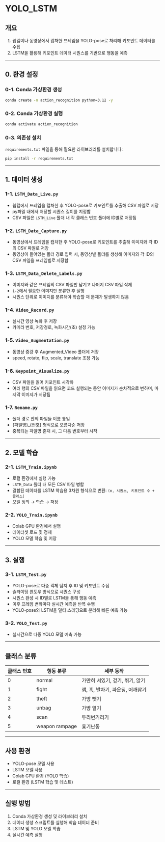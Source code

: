 # YOLO_LSTM

## 개요
1. 웹캠이나 동영상에서 캡처한 프레임을 YOLO-pose로 처리해 키포인트 데이터를 수집
2. LSTM을 활용해 키포인트 데이터 시퀀스를 기반으로 행동을 예측

---

## 0. 환경 설정

### 0-1. Conda 가상환경 생성

```bash
conda create -n action_recognition python=3.12 -y
```

### 0-2. Conda 가상환경 실행

```bash
conda activate action_recognition
```

### 0-3. 의존성 설치

`requirements.txt` 파일을 통해 필요한 라이브러리를 설치합니다:

```bash
pip install -r requirements.txt
```

---

## 1. 데이터 생성

### 1-1. `LSTM_Data_Live.py`

- 웹캠에서 프레임을 캡처한 후 YOLO-pose로 키포인트를 추출해 CSV 파일로 저장
- py파일 내에서 저장할 시퀀스 길이를 지정함
- CSV 파일은 `LSTM_Live` 폴더 내 각 클래스 번호 폴더에 ID별로 저장됨

### 1-2. `LSTM_Data_Capture.py`

- 동영상에서 프레임을 캡처한 후 YOLO-pose로 키포인트를 추출해 이미지와 각 ID의 CSV 파일로 저장
- 동영상이 들어있는 폴더 경로 입력 시, 동영상별 폴더를 생성해 이미지와 각 ID의 CSV 파일을 프레임별로 저장함

### 1-3. `LSTM_Data_Delete_Labels.py`

- 이미지와 같은 프레임의 CSV 파일만 남기고 나머지 CSV 파일 삭제
- `1-2`에서 필요한 이미지만 분류한 후 실행
- 시퀀스 단위로 이미지를 분류해야 학습할 때 문제가 발생하지 않음

### 1-4. `Video_Record.py`

- 실시간 영상 녹화 후 저장
- 카메라 번호, 저장경로, 녹화시간(초) 설정 가능

### 1-5. `Video_Augmentation.py`

- 동영상 증강 후 Augmented_Video 폴더에 저장
- speed, rotate, flip, scale, translate 조정 가능

### 1-6. `Keypoint_Visualize.py`

- CSV 파일을 읽어 키포인트 시각화
- 여러 행의 CSV 파일을 읽으면 코드 실행되는 동안 이미지가  순차적으로 변하며, 마지막 이미지가 저장됨

### 1-7. `Rename.py`

- 폴더 경로 안의 파일들 이름 통일
- {파일명}_{번호} 형식으로 오름차순 저장
- 중복되는 파일명 존재 시, 그 다음 번호부터 시작
---

## 2. 모델 학습

### 2-1. `LSTM_Train.ipynb`

- 로컬 환경에서 실행 가능
- `LSTM_Data` 폴더 내 모든 CSV 파일 병합
- 결합된 데이터를 LSTM 학습용 3차원 형식으로 변환: `(n, 시퀀스, 키포인트 수 + 클래스)`
- 모델 정의 → 학습 → 저장

### 2-2. `YOLO_Train.ipynb`

- Colab GPU 환경에서 실행
- 데이터셋 로드 및 정제
- YOLO 모델 학습 및 저장

---

## 3. 실행

### 3-1. `LSTM_Test.py`

- YOLO-pose로 다중 객체 탐지 후 ID 및 키포인트 수집
- 슬라이딩 윈도우 방식으로 시퀀스 구성
- 시퀀스 완성 시 ID별로 LSTM을 통해 행동 예측
- 이후 프레임 변화마다 실시간 예측을 반복 수행
- YOLO-pose와 LSTM을 멀티 스레딩으로 분리해 빠른 예측 가능

### 3-2. `YOLO_Test.py`

- 실시간으로 다중 YOLO 모델 예측 가능

---

## 클래스 분류

| 클래스 번호 | 행동 분류  | 세부 동작                |
| ------ | ------ | -------------------- |
| 0      | normal | 가만히 서있기, 걷기, 뛰기, 앉기  |
| 1      | fight  | 잽, 훅, 발차기, 파운딩, 어깨잡기 |
| 2      | theft  | 가방 뺏기                |
| 3      | unbag  | 가방 열기                |
| 4      | scan   | 두리번거리기               |
| 5      | weapon rampage   | 흉기난동            |

---

## 사용 환경

- YOLO-pose 모델 사용
- LSTM 모델 사용
- Colab GPU 환경 (YOLO 학습)
- 로컬 환경 (LSTM 학습 및 테스트)

---

## 실행 방법

1. Conda 가상환경 생성 및 라이브러리 설치
2. 데이터 생성 스크립트를 실행해 학습 데이터 준비
3. LSTM 및 YOLO 모델 학습
4. 실시간 예측 실행

